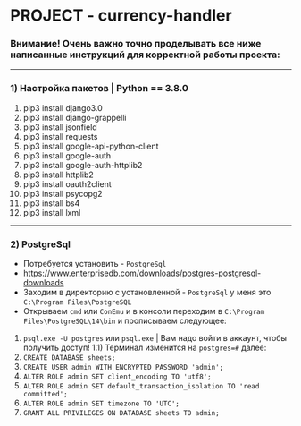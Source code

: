 # PROJECT - currency-handler

### Внимание! Очень важно точно проделывать все ниже написанные инструкций для корректной работы проекта:

----------------------------------------------

### 1) Настройка пакетов | Python == 3.8.0

1) pip3 install django3.0
2) pip3 install django-grappelli
3) pip3 install jsonfield
4) pip3 install requests
5) pip3 install google-api-python-client
6) pip3 install google-auth 
7) pip3 install google-auth-httplib2 
8) pip3 install httplib2 
9) pip3 install oauth2client
10) pip3 install psycopg2
11) pip3 install bs4
12) pip3 install lxml

----------------------------------------------

### 2) PostgreSql 

- Потребуется установить - `PostgreSql` 
- https://www.enterprisedb.com/downloads/postgres-postgresql-downloads
- Заходим в директорию с установленной - `PostgreSql` у меня это `C:\Program Files\PostgreSQL` 
- Открываем `cmd` или `ConEmu` и в консоли переходим в `C:\Program Files\PostgreSQL\14\bin` и прописываем следующее:
1) `psql.exe -U postgres` или `psql.exe` | Вам надо войти в аккаунт, чтобы получить доступ!
1.1) Терминал изменится на `postgres=#` далее:
2) `CREATE DATABASE sheets;`
3) `CREATE USER admin WITH ENCRYPTED PASSWORD 'admin'; `
4) `ALTER ROLE admin SET client_encoding TO 'utf8';`
5) `ALTER ROLE admin SET default_transaction_isolation TO 'read committed';`
6) `ALTER ROLE admin SET timezone TO 'UTC';`
7) `GRANT ALL PRIVILEGES ON DATABASE sheets TO admin;`
